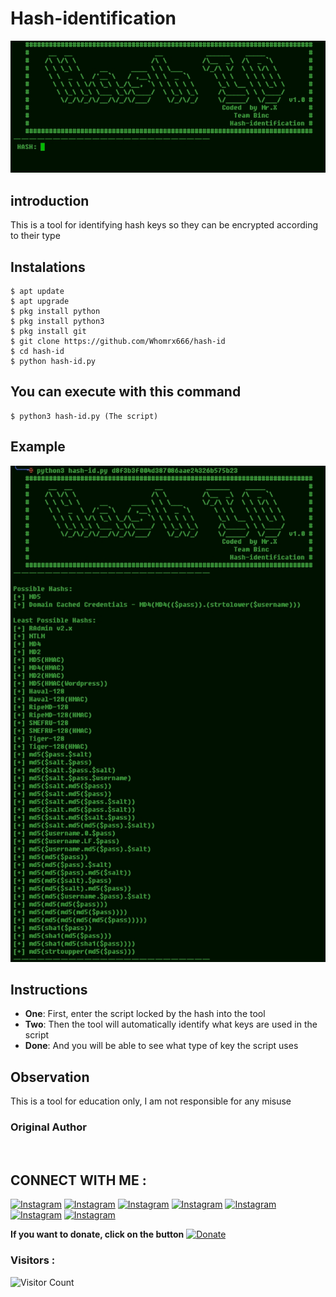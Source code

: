 # Hash-identification
![hash-id preview](hash-id.jpg)

## introduction
This is a tool for identifying hash keys so they can be encrypted according to their type

## Instalations
```
$ apt update
$ apt upgrade 
$ pkg install python
$ pkg install python3
$ pkg install git
$ git clone https://github.com/Whomrx666/hash-id
$ cd hash-id
$ python hash-id.py
```
## You can execute with this command
```
$ python3 hash-id.py (The script)
```
## Example

<img src="https://github.com/Whomrx666/hash-id/blob/main/example.jpg">


## Instructions
- **One**: First, enter the script locked by the hash into the tool
- **Two**: Then the tool will automatically identify what keys are used in the script 
- **Done**: And you will be able to see what type of key the script uses 

## Observation
This is a tool for education only, I am not responsible for any misuse
### Original Author
<a href="https://github.com/Whomrx666"><img src="https://img.shields.io/badge/Original-Author-brightgreen.svg" alt=""/></a>

## CONNECT WITH ME :

[![Instagram](https://img.shields.io/badge/WEBSITE-VISIT-yellow?style=for-the-badge&logo=blogger)](https://whomrxhackers.blogspot.com/)
[![Instagram](https://img.shields.io/badge/TWITTER-FOLLOW-red?style=for-the-badge&logo=x)](https://twitter.com/whomrx666)
[![Instagram](https://img.shields.io/badge/YOUTUBE-SUBSCRIBE-red?style=for-the-badge&logo=youtube)](https://youtube.com/@whomrx666)
[![Instagram](https://img.shields.io/badge/FACEBOOK-LIKE-red?style=for-the-badge&logo=facebook)](https://facebook.com/https://www.facebook.com/whomrx.666)
[![Instagram](https://img.shields.io/badge/TELEGRAM-CONNECT-red?style=for-the-badge&logo=telegram)](https://t.me/Whomr_X)
[![Instagram](https://img.shields.io/badge/GMAIL-CONTACT-red?style=for-the-badge&logo=gmail)](mailto:whomrx666@gmail.com)
[![Instagram](https://img.shields.io/badge/TIKTOK-FOLLOW-red?style=for-the-badge&logo=tiktok)](https://www.tiktok.com/@whomr.x)

**If you want to donate, click on the button**
<a href="https://saweria.co/whomrx"><img title="Donate" src="https://img.shields.io/badge/Donate-Hash id-yellow?style=for-the-badge&logo=github"></a>

### Visitors :
![Visitor Count](https://profile-counter.glitch.me/Whomrx666/count.svg)
